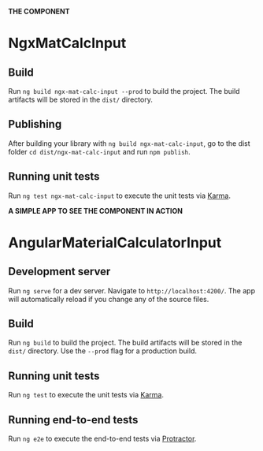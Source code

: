 **THE COMPONENT** 

# NgxMatCalcInput

## Build

Run `ng build ngx-mat-calc-input --prod` to build the project. The build artifacts will be stored in the `dist/` directory.

## Publishing

After building your library with `ng build ngx-mat-calc-input`, go to the dist folder `cd dist/ngx-mat-calc-input` and run `npm publish`.

## Running unit tests

Run `ng test ngx-mat-calc-input` to execute the unit tests via [Karma](https://karma-runner.github.io).


**A SIMPLE APP TO SEE THE COMPONENT IN ACTION** 

# AngularMaterialCalculatorInput

## Development server

Run `ng serve` for a dev server. Navigate to `http://localhost:4200/`. The app will automatically reload if you change any of the source files.

## Build

Run `ng build` to build the project. The build artifacts will be stored in the `dist/` directory. Use the `--prod` flag for a production build.

## Running unit tests

Run `ng test` to execute the unit tests via [Karma](https://karma-runner.github.io).

## Running end-to-end tests

Run `ng e2e` to execute the end-to-end tests via [Protractor](http://www.protractortest.org/).

